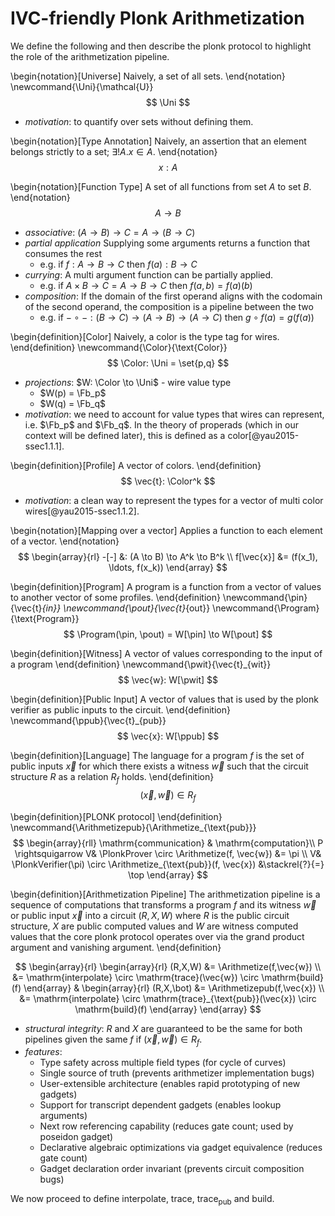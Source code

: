 # IVC-friendly Plonk Arithmetization

We define the following and then describe the plonk protocol to highlight the role of the arithmetization pipeline.

\begin{notation}[Universe]
Naively, a set of all sets.
\end{notation}
\newcommand{\Uni}{\mathcal{U}}
$$
\Uni
$$

- *motivation*: to quantify over sets without defining them.

\begin{notation}[Type Annotation]
Naively, an assertion that an element belongs strictly to a set; $\exists! A. x \in A$.
\end{notation}
$$
x: A
$$

\begin{notation}[Function Type]
A set of all functions from set $A$ to set $B$.
\end{notation}
$$
A \to B
$$

- *associative*: $(A \to B) \to C = A \to (B \to C)$
- *partial application* Supplying some arguments returns a function that consumes the rest 
  - e.g. if $f: A \to B \to C$ then $f(a): B \to C$
- *currying*: A multi argument function can be partially applied. 
  - e.g. if $A \times B \to C = A \to B \to C$ then $f(a,b) = f(a)(b)$
- *composition*: If the domain of the first operand aligns with the codomain of the second operand, the composition is a pipeline between the two
  - e.g. if $- \circ - : (B \to C) \to (A \to B) \to (A \to C)$ then $g \circ f(a) = g(f(a))$

\begin{definition}[Color]
Naively, a color is the type tag for wires.
\end{definition}
\newcommand{\Color}{\text{Color}}
$$
\Color: \Uni = \set{p,q}
$$

- *projections*: $W: \Color \to \Uni$ - wire value type
  - $W(p) = \Fb_p$
  - $W(q) = \Fb_q$
- *motivation*: we need to account for value types that wires can represent, i.e. $\Fb_p$ and $\Fb_q$. In the theory of properads (which in our context will be defined later), this is defined as a color[@yau2015-ssec1.1.1].

\begin{definition}[Profile]
A vector of colors.
\end{definition}
$$
\vec{t}: \Color^k
$$

- *motivation*: a clean way to represent the types for a vector of multi color wires[@yau2015-ssec1.1.2].

\begin{notation}[Mapping over a vector]
Applies a function to each element of a vector.
\end{notation}
$$
\begin{array}{rl}
-[-] &: (A \to B) \to A^k \to B^k \\
f[\vec{x}] &= (f(x_1), \ldots, f(x_k))
\end{array}
$$

\begin{definition}[Program]
A program is a function from a vector of values to another vector of some profiles.
\end{definition}
\newcommand{\pin}{\vec{t}_{in}}
\newcommand{\pout}{\vec{t}_{out}}
\newcommand{\Program}{\text{Program}}
$$
\Program(\pin, \pout) = W[\pin] \to W[\pout]
$$

\begin{definition}[Witness]
A vector of values corresponding to the input of a program
\end{definition}
\newcommand{\pwit}{\vec{t}_{wit}}
$$
\vec{w}: W[\pwit]
$$

\begin{definition}[Public Input]
A vector of values that is used by the plonk verifier as public inputs to the circuit.
\end{definition}
\newcommand{\ppub}{\vec{t}_{pub}}
$$
\vec{x}: W[\ppub]
$$

\begin{definition}[Language]
The language for a program $f$ is the set of public inputs $\vec{x}$ for which there exists a witness $\vec{w}$ such that the circuit structure $R$ as a relation $R_f$ holds.
\end{definition}
$$
(\vec{x}, \vec{w}) \in R_f
$$

\begin{definition}[PLONK protocol]
\end{definition}
\newcommand{\Arithmetizepub}{\Arithmetize_{\text{pub}}}
$$
\begin{array}{rll}
\mathrm{communication} & \mathrm{computation}\\
P \rightsquigarrow V& \PlonkProver \circ \Arithmetize(f, \vec{w}) &= \pi \\
V& \PlonkVerifier(\pi) \circ \Arithmetize_{\text{pub}}(f, \vec{x}) &\stackrel{?}{=} \top
\end{array}
$$

\begin{definition}[Arithmetization Pipeline]
The arithmetization pipeline is a sequence of computations that transforms a program $f$ and its witness $\vec{w}$ or public input $\vec{x}$ into a circuit $(R,X,W)$ where $R$ is the public circuit structure, $X$ are public computed values and $W$ are witness computed values that the core plonk protocol operates over via the grand product argument and vanishing argument.
\end{definition}

$$
\begin{array}{rl}
\begin{array}{rl}
(R,X,W) 
&= \Arithmetize(f,\vec{w}) \\ 
&= \mathrm{interpolate} \circ \mathrm{trace}(\vec{w}) \circ \mathrm{build}(f)
\end{array} &
\begin{array}{rl}
(R,X,\bot)
&= \Arithmetizepub(f,\vec{x}) \\
&= \mathrm{interpolate} \circ \mathrm{trace}_{\text{pub}}(\vec{x}) \circ \mathrm{build}(f)
\end{array}
\end{array}
$$

- *structural integrity*: $R$ and $X$ are guaranteed to be the same for both pipelines given the same $f$ if $(\vec{x}, \vec{w}) \in R_f$.
- *features*:
  - Type safety across multiple field types (for cycle of curves)
  - Single source of truth (prevents arithmetizer implementation bugs)
  - User-extensible architecture (enables rapid prototyping of new gadgets)
  - Support for transcript dependent gadgets (enables lookup arguments)
  - Next row referencing capability (reduces gate count; used by poseidon gadget)
  - Declarative algebraic optimizations via gadget equivalence (reduces gate count)
  - Gadget declaration order invariant (prevents circuit composition bugs)

We now proceed to define $\text{interpolate}$, $\text{trace}$, $\text{trace}_{\text{pub}}$ and $\text{build}$.